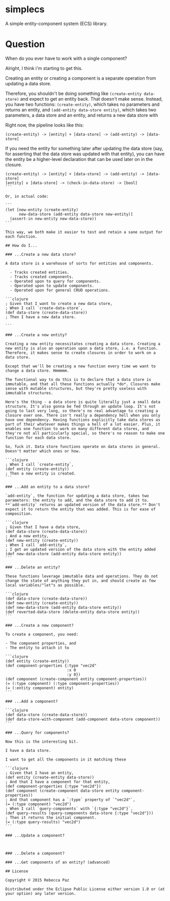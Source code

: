 # simplecs

A simple entity-component system (ECS) library.

# Question

When do you ever have to work with a single component?

Alright, I think i'm starting to get this.

Creating an entity or creating a component is a separate operation from updating a data store.

Therefore, you shouldn't be doing something like `(create-entity data-store)` and expect to get an entity back. That doesn't make sense. Instead, you have two functions: `(create-entity)`, which takes no parameters and returns an entity, and `(add-entity data-store entity)`, which takes two parameters, a data store and an entity, and returns a new data store with

Right now, the pipeline looks like this:

`(create-entity) -> [entity] + [data-store] -> (add-entity) -> [data-store]`

If you need the entity for something later after updating the data store (say, for asserting that the data store was updated with that entity), you can have the entity be a higher-level declaration that can be used later on in the closure.


````
(create-entity) -> [entity] + [data-store] -> (add-entity) -> [data-store]
[entity] v [data-store] -> (check-in-data-store) -> [bool]
```

Or, in actual code:

```
(let [new-entity (create-entity)
      new-data-store (add-entity data-store new-entity)]
  (assert-in new-entity new-data-store))
```

This way, we both make it easier to test and retain a sane output for each function.

## How do I...

### ...Create a new data store?

A data store is a warehouse of sorts for entities and components.

  - Tracks created entities.
  - Tracks created components.
  - Operated upon to query for components.
  - Operated upon to update components.
  - Operated upon for general CRUD operations.

```clojure
; Given that I want to create a new data store,
; When I call `create-data-store`,
(def data-store (create-data-store))
; Then I have a new data store.

```

### ...Create a new entity?

Creating a new entity necessitates creating a data store. Creating a new entity is also an operation upon a data store, i.e. a function. Therefore, it makes sense to create closures in order to work on a data store.

Except that we'll be creating a new function every time we want to change a data store. Hmmmmm.

The functional way to do this is to declare that a data store is immutable, and that all these functions actually *do*. Closures make sense with mutable structures, but they're pretty useless with immutable structures.

Here's the thing - a data store is quite literally just a small data structure. It's also gonna be fed through an update loop. It's not going to last very long, so there's no real advantage to creating a closure over one. There isn't really a dependency hell when you only have one dependency. Having functions explicitly take data stores as part of their whatever makes things a hell of a lot easier. Plus, it enables one function to work on many different data stores, and they're not all particularly special, so there's no reason to make one function for each data store.

So, fuck it. Data store functions operate on data stores in general. Doesn't matter which ones or how.

```clojure
; When I call `create-entity`,
(def entity (create-entity))
; Then a new entity is created.
```

### ...Add an entity to a data store?

`add-entity`, the function for updating a data store, takes two parameters: the entity to add, and the data store to add it to. **`add-entity` returns an updated version of the data store.** Don't expect it to return the entity that was added. This is for ease of composition.

```clojure
; Given that I have a data store,
(def data-store (create-data-store))
; And a new entity,
(def new-entity (create-entity))
; When I call `add-entity`,
; I get an updated version of the data store with the entity added
(def new-data-store (add-entity data-store entity))
```

### ...Delete an entity?

These functions leverage immutable data and operations. They do not change the state of anything they put in, and should create as few local variables/"let"s as possible.

```clojure
(def data-store (create-data-store))
(def new-entity (create-entity))
(def new-data-store (add-entity data-store entity))
(def reverted-data-store (delete-entity data-store entity))
```

### ...Create a new component?

To create a component, you need:

- The component properties, and
- The entity to attach it to

```clojure
(def entity (create-entity))
(def component-properties {:type "vec2d"
                           :x 0
                           :y 0})
(def component (create-component entity component-properties))
(= (:type component) (:type component-properties))
(= (:entity component) entity)
```

### ...Add a component?

```clojure
(def data-store (create-data-store))
(def data-store-with-component (add-component data-store component))
```

### ...Query for components?

Now this is the interesting bit.

I have a data store.

I want to get all the components in it matching these

```clojure
; Given that I have an entity,
(def entity (create-entity data-store))
; And that I have a component for that entity,
(def component-properties {:type "vec2d"})
(def component (create-component data-store entity component-properties))
; And that component has a `:type` property of `"vec2d"`,
(= (:type component) "vec2d")
; When I call `query-components` with `{:type "vec2d"}`,
(def query-results (query-components data-store {:type "vec2d"}))
; Then it returns the initial component.
(= (:type query-results) "vec2d")
```

### ...Update a component?



### ...Delete a component?

### ...Get components of an entity? (advanced)

## License

Copyright © 2015 Rebecca Paz

Distributed under the Eclipse Public License either version 1.0 or (at
your option) any later version.
